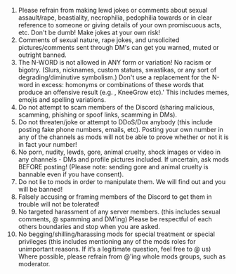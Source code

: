 1. Please refrain from making lewd jokes or comments about sexual assault/rape, beastiality, necrophilia, pedophilia towards or in clear reference to someone or giving details of your own promiscuous acts, etc. Don't be dumb! Make jokes at your own risk!
2. Comments of sexual nature, rape jokes, and unsolicited pictures/comments sent through DM's can get you warned, muted or outright banned.
3. The N-WORD is not allowed in ANY form or variation! No racism or bigotry. (Slurs, nicknames, custom statues, swastikas, or any sort of degrading/diminutive symbolism.) Don't use a replacement for the N-word in excess: homonyms or combinations of these words that produce an offensive result (e.g. , KneeGrow etc).' This includes memes, emojis and spelling variations.
4. Do not attempt to scam members of the Discord (sharing malicious, scamming, phishing or spoof links, scamming in DMs).
5. Do not threaten/joke or attempt to DDoS/Dox anybody (this include posting fake phone numbers, emails, etc). Posting your own number in any of the channels as mods will not be able to prove whether or not it is in fact your number!
6. No porn, nudity, lewds, gore, animal cruelty, shock images or video in any channels - DMs and profile pictures included. If uncertain, ask mods BEFORE posting! (Please note: sending gore and animal cruelty is bannable even if you have consent).
7. Do not lie to mods in order to manipulate them. We will find out and you will be banned!
8. Falsely accusing or framing members of the Discord to get them in trouble will not be tolerated!
9. No targeted harassment of any server members. (this includes sexual comments, @ spamming and DM’ing) Please be respectful of each others boundaries and stop when you are asked.
10. No begging/shilling/harassing mods for special treatment or special privileges (this includes mentioning any of the mods roles for unimportant reasons. If it’s a legitimate question, feel free to @ us) Where possible, please refrain from @'ing whole mods groups, such as moderator.